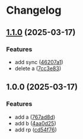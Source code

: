 # Changelog

## [1.1.0](https://github.com/GitHaHaHub/dma/compare/v1.0.0...v1.1.0) (2025-03-17)


### Features

* add sync ([46207a1](https://github.com/GitHaHaHub/dma/commit/46207a1566552d74476f9f8246dbe2b1deddd3e6))
* delete a ([7cc3e83](https://github.com/GitHaHaHub/dma/commit/7cc3e832c8f67a4edb196a0973bd7cdb7141ce99))

## 1.0.0 (2025-03-17)


### Features

* add a ([767ad8d](https://github.com/GitHaHaHub/dma/commit/767ad8d13faf103d2dbad22c665c534c3c17dfa2))
* add b ([4aa0d25](https://github.com/GitHaHaHub/dma/commit/4aa0d25ef1292d15d5fccb4b736a4c6a6c10687f))
* add rp ([cd54f76](https://github.com/GitHaHaHub/dma/commit/cd54f763d47a8b5709a20c0ed8d9eb2a82431603))
